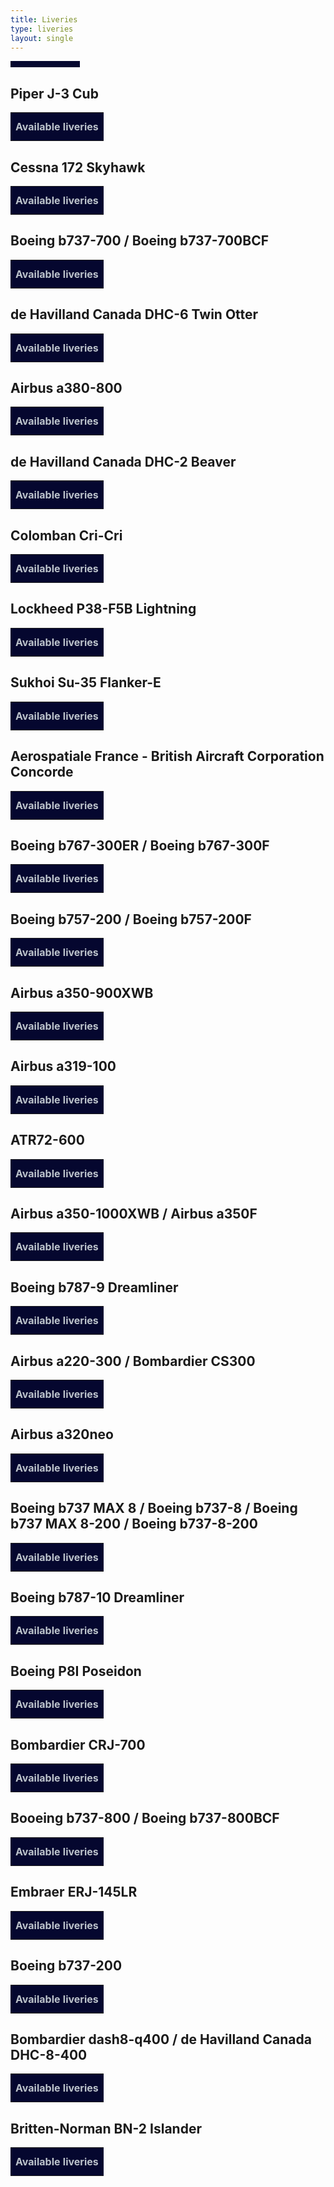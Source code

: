 ```yaml
---
title: Liveries
type: liveries
layout: single
---
```


<style>
    table: {
        font-family: Arial, Helvetica, sans-serif;
        border-collapse: collapse;
        width: 100%;
    }

    td {
        border: 1px solid #ddd;
        padding: 8px;
        }

    tr:nth-child(even){background-color: #f2f2f2;}

    tr:hover {background-color: #ddd;}

    th {
        padding-top: 12px;
        padding-bottom: 12px;
        text-align: left;
        color: #bcc3cb;
        background-color: #05072f;
        }

        #counter{
            text-align: center;
            background-color: #05072f;
            color: #bcc3cb;
            width: 20%;
            padding: 5px;
            float: center;
        }
</style>

<script>
    function sortTable(table) {
  var rows, switching, i, x, y, shouldSwitch;
  switching = true;
  /*Make a loop that will continue until
  no switching has been done:*/
  while (switching) {
    //start by saying: no switching is done:
    switching = false;
    rows = table.rows;
    /*Loop through all table rows (except the
    first, which contains table headers):*/
    for (i = 1; i < (rows.length - 1); i++) {
      //start by saying there should be no switching:
      shouldSwitch = false;
      /*Get the two elements you want to compare,
      one from current row and one from the next:*/
      x = rows[i].getElementsByTagName("TD")[0];
      y = rows[i + 1].getElementsByTagName("TD")[0];
      //check if the two rows should switch place:
      if (x.innerHTML.toLowerCase() > y.innerHTML.toLowerCase()) {
        //if so, mark as a switch and break the loop:
        shouldSwitch = true;
        break;
      }
    }
    if (shouldSwitch) {
      /*If a switch has been marked, make the switch
      and mark that a switch has been done:*/
      rows[i].parentNode.insertBefore(rows[i + 1], rows[i]);
      switching = true;
    }
  }
}

    async function load(){
        await fetch("https://raw.githubusercontent.com/kolos26/GEOFS-LiverySelector/main/livery.json").then(res => res.json()).then(data => liveryobj = data);
        Array.prototype.slice.call(document.getElementsByTagName("table")).forEach(
            function(e){
                grabLiveries(e.id, e);
                sortTable(e);
            }
        );
        document.getElementById("counter").innerHTML = Array.prototype.slice.call(document.getElementsByTagName("td")).length;
    }

    function grabLiveries(id, element){
        liveryobj.aircrafts[id].liveries.forEach(function(e){
            row = document.createElement("tr");
            liveryname = document.createElement("td");
            liveryname.innerHTML = e.name
            row.appendChild(liveryname)
            element.appendChild(row);
        })
    }

    load();
</script>

<div id="counter"></div>

## Piper J-3 Cub
<table id="1">
<th>Available liveries</th>
</table>

## Cessna 172 Skyhawk
<table id="2">
<th>Available liveries</th>
</table>

## Boeing b737-700 / Boeing b737-700BCF
<table id="4">
<th>Available liveries</th>
</table>

## de Havilland Canada DHC-6 Twin Otter
<table id="6">
<th>Available liveries</th>
</table>

## Airbus a380-800
<table id="10">
<th>Available liveries</th>
</table>

## de Havilland Canada DHC-2 Beaver
<table id="13">
<th>Available liveries</th>
</table>

## Colomban Cri-Cri
<table id="14">
<th>Available liveries</th>
</table>

## Lockheed P38-F5B Lightning
<table id="15">
<th>Available liveries</th>
</table>

## Sukhoi Su-35 Flanker-E
<table id="18">
<th>Available liveries</th>
</table>

## Aerospatiale France - British Aircraft Corporation Concorde
<table id="20">
<th>Available liveries</th>
</table>

## Boeing b767-300ER / Boeing b767-300F
<table id="237">
<th>Available liveries</th>
</table>

## Boeing b757-200 / Boeing b757-200F
<table id="238">
<th>Available liveries</th>
</table>

## Airbus a350-900XWB
<table id="239">
<th>Available liveries</th>
</table>

## Airbus a319-100
<table id="2879">
<th>Available liveries</th>
</table>

## ATR72-600
<table id="2418">
<th>Available liveries</th>
</table>

## Airbus a350-1000XWB / Airbus a350F
<table id="2973">
<th>Available liveries</th>
</table>

## Boeing b787-9 Dreamliner
<table id="3575">
<th>Available liveries</th>
</table>

## Airbus a220-300 / Bombardier CS300
<table id="2899">
<th>Available liveries</th>
</table>

## Airbus a320neo
<table id="2871">
<th>Available liveries</th>
</table>

## Boeing b737 MAX 8 / Boeing b737-8 / Boeing b737 MAX 8-200 / Boeing b737-8-200
<table id="2769">
<th>Available liveries</th>
</table>

## Boeing b787-10 Dreamliner
<table id="3180">
<th>Available liveries</th>
</table>

## Boeing P8I Poseidon
<table id="3292">
<th>Available liveries</th>
</table>

## Bombardier CRJ-700
<table id="3307">
<th>Available liveries</th>
</table>

## Booeing b737-800 / Boeing b737-800BCF
<table id="3054">
<th>Available liveries</th>
</table>

## Embraer ERJ-145LR
<table id="4017">
<th>Available liveries</th>
</table>

## Boeing b737-200
<table id="4140">
<th>Available liveries</th>
</table>

## Bombardier dash8-q400 / de Havilland Canada DHC-8-400
<table id="247">
<th>Available liveries</th>
</table>

## Britten-Norman BN-2 Islander
<table id="4398">
<th>Available liveries</th>
</table>